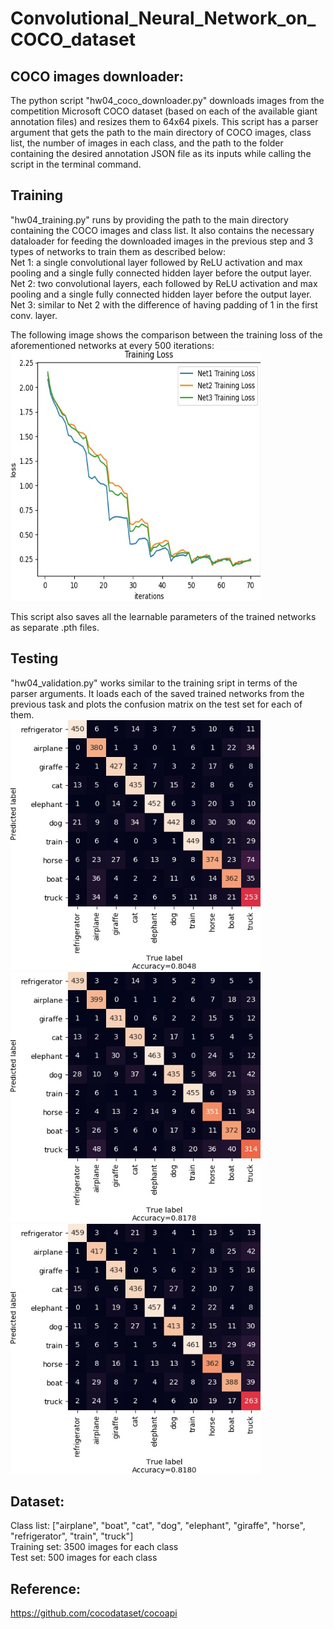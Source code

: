 # Convolutional_Neural_Network_on_COCO_dataset

## COCO images downloader:
The python script "hw04_coco_downloader.py" downloads images from the competition Microsoft COCO dataset (based on each of the available giant annotation files) and resizes them to 64x64 pixels. This script has a parser argument that gets the path to the main directory of COCO images, class list, the number of images in each class, and the path to the folder containing the desired annotation JSON file as its inputs while calling the script in the terminal command. <br>

## Training
"hw04_training.py" runs by providing the path to the main directory containing the COCO images and class list. It also contains the necessary dataloader for feeding the downloaded images in the previous step and 3 types of networks to train them as described below: <br>
Net 1: a single convolutional layer followed by ReLU activation and max pooling and a single fully connected hidden layer before the output layer. <br>
Net 2: two convolutional layers, each followed by ReLU activation and max pooling and a single fully connected hidden layer before the output layer. <br>
Net 3: similar to Net 2 with the difference of having padding of 1 in the first conv. layer. <br>

The following image shows the comparison between the training loss of the aforementioned networks at every 500 iterations: <br>
<img src="https://github.com/alilafzi/Convolutional_Neural_Network_on_COCO_dataset/blob/main/images/train_loss.jpg" height = 400 width = 400> <br>

This script also saves all the learnable parameters of the trained networks as separate .pth files. <br>

## Testing
"hw04_validation.py" works similar to the training sript in terms of the parser arguments. It loads each of the saved trained networks from the previous task and plots the confusion matrix on the test set for each of them. <br>
<img src="https://github.com/alilafzi/Convolutional_Neural_Network_on_COCO_dataset/blob/main/images/net1_confusion_matrix.jpg" height = 400 width = 400> <br>
<img src="https://github.com/alilafzi/Convolutional_Neural_Network_on_COCO_dataset/blob/main/images/net2_confusion_matrix.jpg" height = 400 width = 400> <br>
<img src="https://github.com/alilafzi/Convolutional_Neural_Network_on_COCO_dataset/blob/main/images/net3_confusion_matrix.jpg" height = 400 width = 400> <br>

## Dataset:
Class list: ["airplane", "boat", "cat", "dog", "elephant", "giraffe", "horse", "refrigerator", "train", "truck"] <br>
Training set: 3500 images for each class <br>
Test set: 500 images for each class <br>

## Reference:
https://github.com/cocodataset/cocoapi
